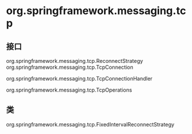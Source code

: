 # org.springframework.messaging.tcp

## 接口

org.springframework.messaging.tcp.ReconnectStrategy
org.springframework.messaging.tcp.TcpConnection<P>
org.springframework.messaging.tcp.TcpConnectionHandler<P>
org.springframework.messaging.tcp.TcpOperations<P>

## 类

org.springframework.messaging.tcp.FixedIntervalReconnectStrategy




